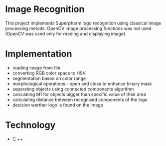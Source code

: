 
# Image Recognition

This project implements Superpharm logo recognition using classical image processing metods. OpenCV image processing functions was not used (OpenCV was used only for reading and displaying image).

# Implementation

* reading image from file
* converting RGB color space to HSV
* segmentation based on color range
* morphological operations - open and close to enhance binary mask
* separating objects using connected components algorithm
* calculating M1 for objects bigger than specific value of their area
* calculating distance between recognised components of the logo
* decision werther logo is found on the image

# Technology
* C ++

